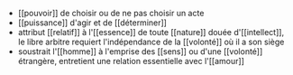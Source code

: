 - [[pouvoir]] de choisir ou de ne pas choisir un acte
- [[puissance]] d'agir et de [[déterminer]]
- attribut [[relatif]] à l'[[essence]] de toute [[nature]] douée d'[[intellect]], le libre arbitre requiert l'indépendance de la [[volonté]] où il a son siège 
- soustrait l'[[homme]] à l'emprise des [[sens]] ou d'une [[volonté]] étrangère, entretient une relation essentielle avec l'[[amour]]